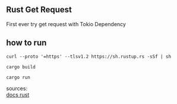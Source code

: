 ## Rust Get Request   

First ever try get request with Tokio Dependency

## how to run

```
curl --proto '=https' --tlsv1.2 https://sh.rustup.rs -sSf | sh

cargo build

cargo run

```

sources:  
[docs rust](https://rust-lang-nursery.github.io/rust-cookbook/web/clients/requests.html#make-a-http-get-request)

